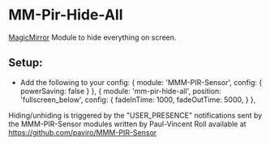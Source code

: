 MM-Pir-Hide-All
===
[MagicMirror](https://github.com/MichMich/MagicMirror) Module to hide everything on screen.

Setup:
---
* Add the following to your config:
                {
                        module: 'MMM-PIR-Sensor',
                        config: {
                                powerSaving: false
                        }
                },
                {
                        module: 'mm-pir-hide-all',
			position: 'fullscreen_below',
			config: {
				fadeInTime: 1000,
                		fadeOutTime: 5000,
                        }
                },


Hiding/unhiding is triggered by the "USER_PRESENCE" notifications sent by the MMM-PIR-Sensor modules written by Paul-Vincent Roll available at https://github.com/paviro/MMM-PIR-Sensor

